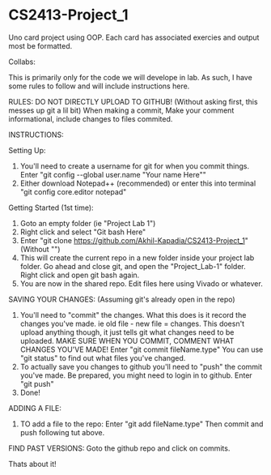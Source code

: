 # CS2413-Project_1
Uno card project using OOP. Each card has associated exercies and output most be formatted.

Collabs: 

This is primarily only for the code we will develope in lab.
As such, I have some rules to follow and will include instructions here.

RULES:
DO NOT DIRECTLY UPLOAD TO GITHUB! (Without asking first, this messes up git a lil bit)
When making a commit, Make your comment informational, include changes to files commited.


INSTRUCTIONS:

Setting Up:
1.	You'll need to create a username for git for when you commit things. Enter "git config --global user.name "Your name Here""
2.	Either download Notepad++ (recommended) or enter this into terminal "git config core.editor notepad"

Getting Started (1st time):
1.	Goto an empty folder (ie "Project Lab 1")
2.	Right click and select "Git bash Here"
3.	Enter "git clone https://github.com/Akhil-Kapadia/CS2413-Project_1" (Without "")
4.	This will create the current repo in a new folder inside your project lab folder. Go ahead and close git, and open the "Project_Lab-1" folder. Right click and open git bash again.
5.	You are now in the shared repo. Edit files here using Vivado or whatever.

SAVING YOUR CHANGES:
(Assuming git's already open in the repo) 
1.	You'll need to "commit" the changes. What this does is it record the changes you've made. ie old file - new file = changes. This doesn't upload anything though, it just tells git what changes need to be uploaded. 
MAKE SURE WHEN YOU COMMIT, COMMENT WHAT CHANGES YOU'VE MADE!
Enter "git commit fileName.type"
You can use "git status" to find out what files you've changed.
2.	To actually save you changes to github you'll need to "push" the commit you've made. Be prepared, you might need to login in to github.
Enter "git push"
3.	Done!

ADDING A FILE:
1.	TO add a file to the repo:
Enter "git add fileName.type"
Then commit and push following tut above.

FIND PAST VERSIONS:
Goto the github repo and click on commits.

Thats about it!
